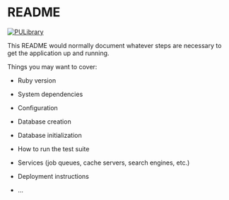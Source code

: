 # README

[![PULibrary](https://circleci.com/gh/pulibrary/to-be-done.svg?style=svg)](https://app.circleci.com/pipelines/github/pulibrary/to-be-done)

This README would normally document whatever steps are necessary to get the
application up and running.

Things you may want to cover:

* Ruby version

* System dependencies

* Configuration

* Database creation

* Database initialization

* How to run the test suite

* Services (job queues, cache servers, search engines, etc.)

* Deployment instructions

* ...
